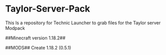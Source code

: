 # Taylor-Server-Pack
This Is a repository for Technic Launcher to grab files for the Taylor server Modpack

##Minecraft version 1.18.2##

##MODS##
Create 1.18.2	 (0.5.1)
